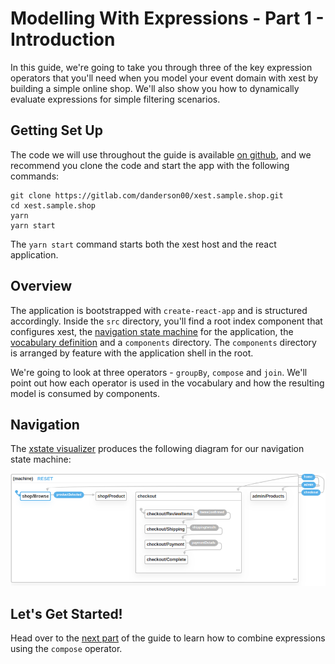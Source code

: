 # Modelling With Expressions - Part 1 -  Introduction

In this guide, we're going to take you through three of the key expression operators that you'll need when you model
your event domain with xest by building a simple online shop. We'll also show you how to dynamically evaluate 
expressions for simple filtering scenarios.

## Getting Set Up

The code we will use throughout the guide is available [on github](https://gitlab.com/danderson00/xest.sample.shop),
and we recommend you clone the code and start the app with the following commands:

```shell
git clone https://gitlab.com/danderson00/xest.sample.shop.git
cd xest.sample.shop
yarn
yarn start
```

The `yarn start` command starts both the xest host and the react application.

## Overview

The application is bootstrapped with `create-react-app` and is structured accordingly. Inside the `src` directory,
you'll find a root index component that configures xest, the 
[navigation state machine](/guides/getting-started/4-navigation.md) for the application, the 
[vocabulary definition](/guides/getting-started/5-vocabulary.md) and a `components` directory. The `components` 
directory is arranged by feature with the application shell in the root.

We're going to look at three operators - `groupBy`, `compose` and `join`. We'll point out how each operator is used in 
the vocabulary and how the resulting model is consumed by components.

## Navigation

The [xstate visualizer](https://xstate.js.org/viz/) produces the following diagram for our navigation state machine:

![navigation diagram](navigation.png)

## Let's Get Started!

Head over to the [next part](2-compose.md) of the guide to learn how to combine expressions using the `compose` 
operator.
 